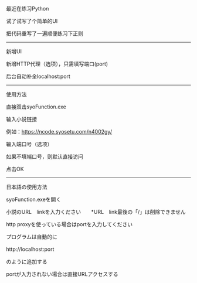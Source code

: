 ﻿最近在练习Python

试了试写了个简单的UI

把代码重写了一遍顺便练习下正则

-------------------------------
新增UI

新增HTTP代理（选项），只需填写端口(port)

后台自动补全localhost:port

-------------------------------

使用方法

直接双击syoFunction.exe

输入小说链接

例如：https://ncode.syosetu.com/n4002gy/

输入端口号（选项）

如果不填端口号，则默认直接访问

点击OK

------------------------------
日本語の使用方法

syoFunction.exeを開く

小説のURL　linkを入力ください　　*URL　link最後の「/」は削除できません

http proxyを使っている場合はportを入力してください

プログラムは自動的に

http://localhost:port　

のように追加する

portが入力されない場合は直接URLアクセスする


